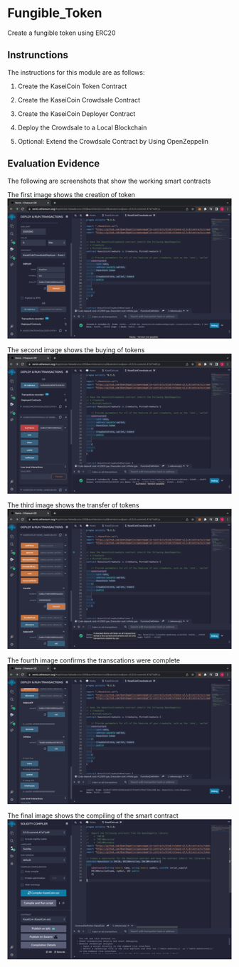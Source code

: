 # Fungible_Token
Create a fungible token using ERC20
## Instrunctions
The instructions for this module are as follows:

1. Create the KaseiCoin Token Contract

2. Create the KaseiCoin Crowdsale Contract

3. Create the KaseiCoin Deployer Contract

4. Deploy the Crowdsale to a Local Blockchain

5. Optional: Extend the Crowdsale Contract by Using OpenZeppelin


## Evaluation Evidence
The following are screenshots that show the working smart contracts

The first image shows the creation of token
![image](https://github.com/Jrburnett/Fungible_Token/blob/main/Screen_shots/ScreenShot_Token_creation.png)

The second image shows the buying of tokens
![image](https://github.com/Jrburnett/Fungible_Token/blob/main/Screen_shots/ScreenShot_of_buyingTokens.png)

The third image shows the transfer of tokens
![image](https://github.com/Jrburnett/Fungible_Token/blob/main/Screen_shots/Screen_shot_showing_transfer.png)

The fourth image confirms the transcations were complete
![image](https://github.com/Jrburnett/Fungible_Token/blob/main/Screen_shots/Screen_shot_shows_transactions_were_done.png)

The final image shows the compiling of the smart contract
![image](https://github.com/Jrburnett/Fungible_Token/blob/main/Screen_shots/screenshot_compiled_KaseiCoin.png)